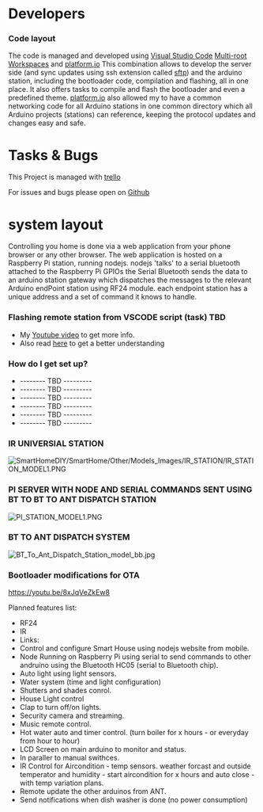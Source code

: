 # Developers


### Code layout ###

The code is managed and developed using [Visual Studio Code](https://code.visualstudio.com/) [Multi-root Workspaces](https://code.visualstudio.com/docs/editor/multi-root-workspaces) and [platform.io](https://platformio.org/)
This combination allows to develop the server side (and sync updates using ssh extension called [sftp](https://marketplace.visualstudio.com/items?itemName=liximomo.sftp)) and the arduino station, including the bootloader code, compilation and flashing, all in one place.
It also offers tasks to compile and flash the bootloader and even a predefined theme.
[platform.io](https://platformio.org/) also allowed my to have a common networking code for all Arduino stations in one common directory which all Arduino projects (stations) can reference, keeping the protocol updates and changes easy and safe.

# Tasks & Bugs

This Project is managed with [trello](https://trello.com/b/8ODwVl67/diy-smart-home)

For issues and bugs please open on [Github](https://github.com/benchuk/SmartHomeDIY/issues)

# system layout

Controlling you home is done via a web application from your phone browser or any other browser.
The web application is hosted on a Raspberry Pi station, running nodejs.
nodejs 'talks' to a serial bluetooth attached to the Raspberry Pi GPIOs
the Serial Bluetooth sends the data to an arduino station gateway which dispatches the messages to
the relevant Arduino endPoint station using RF24 module.
each endpoint station has a unique address and a set of command it knows to handle.

### Flashing remote station from VSCODE script (task) TBD ###

* My [Youtube video](https://youtu.be/8xJqVeZkEw8) to get more info.
* Also read [here](https://www.2bitornot2bit.com/blog/arduino-bootloader-with-ota-over-the-air-support-over-nrf24l01) to get a better understanding 



### How do I get set up? ###

* -------- TBD ---------
* -------- TBD ---------
* -------- TBD ---------
* -------- TBD ---------
* -------- TBD ---------
* -------- TBD ---------



### IR UNIVERSIAL STATION ###
![SmartHomeDIY/SmartHome/Other/Models_Images/IR_STATION/IR_STATION_MODEL1.PNG](/SmartHome/Other/Models_Images/IR_STATION/IR_STATION_MODEL1.PNG)

### PI SERVER WITH NODE AND SERIAL COMMANDS SENT USING BT TO BT TO ANT DISPATCH STATION ###
![PI_STATION_MODEL1.PNG](https://bitbucket.org/repo/86Rb8B/images/3356847782-PI_STATION_MODEL1.PNG)

### BT TO ANT DISPATCH SYSTEM ###
![BT_To_Ant_Dispatch_Station_model_bb.jpg](https://bitbucket.org/repo/86Rb8B/images/3146339184-BT_To_Ant_Dispatch_Station_model_bb.jpg)

### Bootloader modifications for OTA
https://youtu.be/8xJqVeZkEw8


Planned features list:

* RF24
* IR
* Links:
* Control and configure Smart House using nodejs website from mobile.
* Node Running on Raspberry Pi using serial to send commands to other andruino using the Bluetooth HC05 (serial to Bluetooth chip).
* Auto light using light sensors.
* Water system (time and light configuration)
* Shutters and shades conrol.
* House Light control
* Clap to turn off/on lights.
* Security camera and streaming.
* Music remote control.
* Hot water auto and timer control. (turn boiler for x hours - or everyday from hour to hour)
* LCD Screen on main arduino to monitor and status.
* In paraller to manual swithces.
* IR Control for Aircondition - temp sensors. weather forcast and outside temperator and humidity - start aircondition for x hours and auto close - with temp variation plans.
* Remote update the other arduinos from ANT.
* Send notifications when dish washer is done (no power consumption)